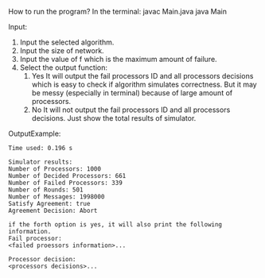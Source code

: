 How to run the program?
In the terminal:
javac Main.java
java Main

Input:
1. Input the selected algorithm.
2. Input the size of network.
3. Input the value of f which is the maximum amount of failure.
4. Select the output function: 
    1. Yes 
        It will output the fail processors ID and all processors decisions which is easy to check if algorithm simulates correctness. But it may be messy (especially in terminal) because of large amount of processors.
    2. No
        It will not output the fail processors ID and all processors decisions. Just show the total results of simulator.

 OutputExample:

    Time used: 0.196 s

    Simulator results:
    Number of Processors: 1000
    Number of Decided Processors: 661
    Number of Failed Processors: 339
    Number of Rounds: 501
    Number of Messages: 1998000
    Satisfy Agreement: true
    Agreement Decision: Abort

    if the forth option is yes, it will also print the following information.
    Fail processor:
    <failed proessors information>...

    Processor decision:
    <processors decisions>...
